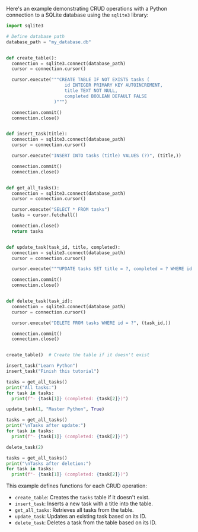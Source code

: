 Here's an example demonstrating CRUD operations with a Python connection to a SQLite database using the `sqlite3` library:

```python
import sqlite3

# Define database path
database_path = "my_database.db"


def create_table():
  connection = sqlite3.connect(database_path)
  cursor = connection.cursor()

  cursor.execute("""CREATE TABLE IF NOT EXISTS tasks (
                      id INTEGER PRIMARY KEY AUTOINCREMENT,
                      title TEXT NOT NULL,
                      completed BOOLEAN DEFAULT FALSE
                  )""")

  connection.commit()
  connection.close()


def insert_task(title):
  connection = sqlite3.connect(database_path)
  cursor = connection.cursor()

  cursor.execute("INSERT INTO tasks (title) VALUES (?)", (title,))

  connection.commit()
  connection.close()


def get_all_tasks():
  connection = sqlite3.connect(database_path)
  cursor = connection.cursor()

  cursor.execute("SELECT * FROM tasks")
  tasks = cursor.fetchall()

  connection.close()
  return tasks


def update_task(task_id, title, completed):
  connection = sqlite3.connect(database_path)
  cursor = connection.cursor()

  cursor.execute("""UPDATE tasks SET title = ?, completed = ? WHERE id = ?""", (title, completed, task_id))

  connection.commit()
  connection.close()


def delete_task(task_id):
  connection = sqlite3.connect(database_path)
  cursor = connection.cursor()

  cursor.execute("DELETE FROM tasks WHERE id = ?", (task_id,))

  connection.commit()
  connection.close()


create_table()  # Create the table if it doesn't exist

insert_task("Learn Python")
insert_task("Finish this tutorial")

tasks = get_all_tasks()
print("All tasks:")
for task in tasks:
  print(f"- {task[1]} (completed: {task[2]})")

update_task(1, "Master Python", True)

tasks = get_all_tasks()
print("\nTasks after update:")
for task in tasks:
  print(f"- {task[1]} (completed: {task[2]})")

delete_task(2)

tasks = get_all_tasks()
print("\nTasks after deletion:")
for task in tasks:
  print(f"- {task[1]} (completed: {task[2]})")
```

This example defines functions for each CRUD operation:

* `create_table`: Creates the `tasks` table if it doesn't exist.
* `insert_task`: Inserts a new task with a title into the table.
* `get_all_tasks`: Retrieves all tasks from the table.
* `update_task`: Updates an existing task based on its ID.
* `delete_task`: Deletes a task from the table based on its ID.
